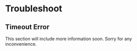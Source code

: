 # Troubleshoot

## Timeout Error
This section will include more information soon.
Sorry for any inconvenience.
